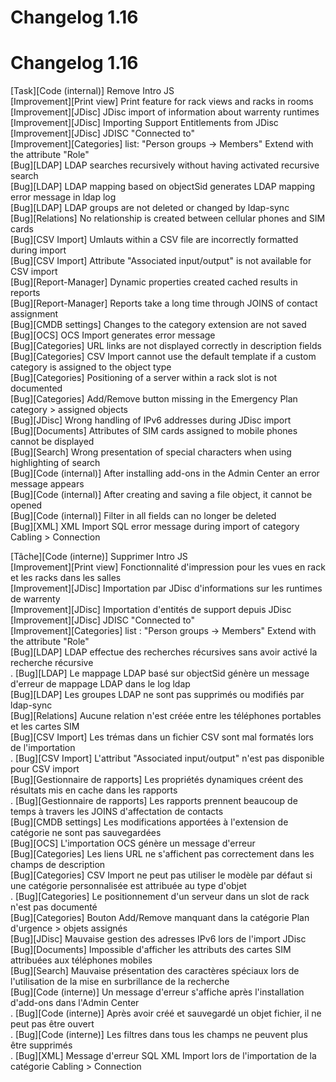 <!-- TRANSLATED by md-translate -->
# Changelog 1.16

# Changelog 1.16

[Task][Code (internal)] Remove Intro JS<br>
[Improvement][Print view] Print feature for rack views and racks in rooms<br>
[Improvement][JDisc] JDisc import of information about warrenty runtimes<br>
[Improvement][JDisc] Importing Support Entitlements from JDisc<br>
[Improvement][JDisc] JDISC "Connected to"<br>
[Improvement][Categories] list: "Person groups -> Members" Extend with the attribute "Role"<br>
[Bug][LDAP] LDAP searches recursively without having activated recursive search<br>
[Bug][LDAP] LDAP mapping based on objectSid generates LDAP mapping error message in ldap log<br>
[Bug][LDAP] LDAP groups are not deleted or changed by ldap-sync<br>
[Bug][Relations] No relationship is created between cellular phones and SIM cards<br>
[Bug][CSV Import] Umlauts within a CSV file are incorrectly formatted during import<br>
[Bug][CSV Import] Attribute "Associated input/output" is not available for CSV import<br>
[Bug][Report-Manager] Dynamic properties created cached results in reports<br>
[Bug][Report-Manager] Reports take a long time through JOINS of contact assignment<br>
[Bug][CMDB settings] Changes to the category extension are not saved<br>
[Bug][OCS] OCS Import generates error message<br>
[Bug][Categories] URL links are not displayed correctly in description fields<br>
[Bug][Categories] CSV Import cannot use the default template if a custom category is assigned to the object type<br>
[Bug][Categories] Positioning of a server within a rack slot is not documented<br>
[Bug][Categories] Add/Remove button missing in the Emergency Plan category > assigned objects<br>
[Bug][JDisc] Wrong handling of IPv6 addresses during JDisc import<br>
[Bug][Documents] Attributes of SIM cards assigned to mobile phones cannot be displayed<br>
[Bug][Search] Wrong presentation of special characters when using highlighting of search<br>
[Bug][Code (internal)] After installing add-ons in the Admin Center an error message appears<br>
[Bug][Code (internal)] After creating and saving a file object, it cannot be opened<br>
[Bug][Code (internal)] Filter in all fields can no longer be deleted<br>
[Bug][XML] XML Import SQL error message during import of category Cabling > Connection<br>

[Tâche][Code (interne)] Supprimer Intro JS<br>
[Improvement][Print view] Fonctionnalité d'impression pour les vues en rack et les racks dans les salles<br>
[Improvement][JDisc] Importation par JDisc d'informations sur les runtimes de warrenty<br>
[Improvement][JDisc] Importation d'entités de support depuis JDisc<br>
[Improvement][JDisc] JDISC "Connected to"<br>
[Improvement][Categories] list : "Person groups -> Members" Extend with the attribute "Role"<br>
[Bug][LDAP] LDAP effectue des recherches récursives sans avoir activé la recherche récursive<br>.
[Bug][LDAP] Le mappage LDAP basé sur objectSid génère un message d'erreur de mappage LDAP dans le log ldap<br>
[Bug][LDAP] Les groupes LDAP ne sont pas supprimés ou modifiés par ldap-sync<br>
[Bug][Relations] Aucune relation n'est créée entre les téléphones portables et les cartes SIM<br>
[Bug][CSV Import] Les trémas dans un fichier CSV sont mal formatés lors de l'importation<br>.
[Bug][CSV Import] L'attribut "Associated input/output" n'est pas disponible pour CSV import<br>
[Bug][Gestionnaire de rapports] Les propriétés dynamiques créent des résultats mis en cache dans les rapports<br>.
[Bug][Gestionnaire de rapports] Les rapports prennent beaucoup de temps à travers les JOINS d'affectation de contacts<br>
[Bug][CMDB settings] Les modifications apportées à l'extension de catégorie ne sont pas sauvegardées<br>
[Bug][OCS] L'importation OCS génère un message d'erreur<br>
[Bug][Categories] Les liens URL ne s'affichent pas correctement dans les champs de description<br>
[Bug][Categories] CSV Import ne peut pas utiliser le modèle par défaut si une catégorie personnalisée est attribuée au type d'objet<br>.
[Bug][Categories] Le positionnement d'un serveur dans un slot de rack n'est pas documenté<br>
[Bug][Categories] Bouton Add/Remove manquant dans la catégorie Plan d'urgence > objets assignés<br>
[Bug][JDisc] Mauvaise gestion des adresses IPv6 lors de l'import JDisc<br>
[Bug][Documents] Impossible d'afficher les attributs des cartes SIM attribuées aux téléphones mobiles<br>
[Bug][Search] Mauvaise présentation des caractères spéciaux lors de l'utilisation de la mise en surbrillance de la recherche<br>
[Bug][Code (interne)] Un message d'erreur s'affiche après l'installation d'add-ons dans l'Admin Center<br>.
[Bug][Code (interne)] Après avoir créé et sauvegardé un objet fichier, il ne peut pas être ouvert<br>.
[Bug][Code (interne)] Les filtres dans tous les champs ne peuvent plus être supprimés<br>.
[Bug][XML] Message d'erreur SQL XML Import lors de l'importation de la catégorie Cabling > Connection<br>